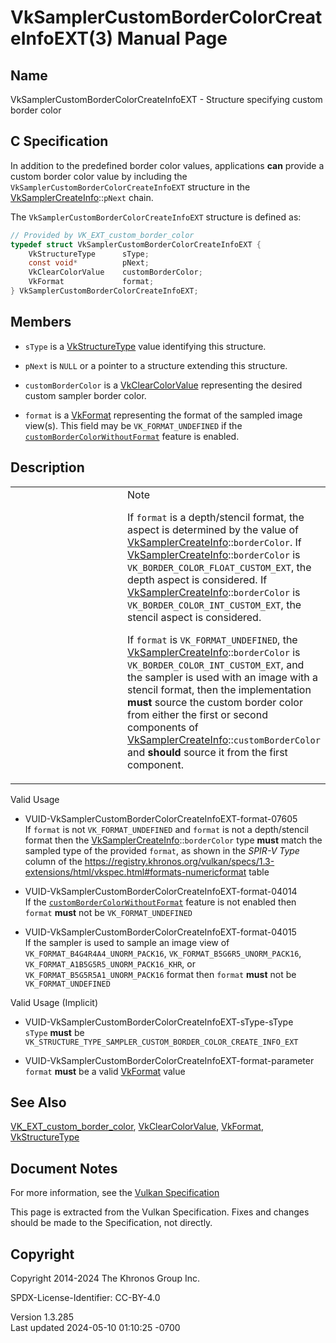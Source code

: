 # VkSamplerCustomBorderColorCreateInfoEXT(3) Manual Page

## Name

VkSamplerCustomBorderColorCreateInfoEXT - Structure specifying custom
border color



## <a href="#_c_specification" class="anchor"></a>C Specification

In addition to the predefined border color values, applications **can**
provide a custom border color value by including the
`VkSamplerCustomBorderColorCreateInfoEXT` structure in the
[VkSamplerCreateInfo](https://registry.khronos.org/vulkan/specs/1.3-extensions/man/html/VkSamplerCreateInfo.html)::`pNext` chain.

The `VkSamplerCustomBorderColorCreateInfoEXT` structure is defined as:

``` c
// Provided by VK_EXT_custom_border_color
typedef struct VkSamplerCustomBorderColorCreateInfoEXT {
    VkStructureType      sType;
    const void*          pNext;
    VkClearColorValue    customBorderColor;
    VkFormat             format;
} VkSamplerCustomBorderColorCreateInfoEXT;
```

## <a href="#_members" class="anchor"></a>Members

- `sType` is a [VkStructureType](https://registry.khronos.org/vulkan/specs/1.3-extensions/man/html/VkStructureType.html) value identifying
  this structure.

- `pNext` is `NULL` or a pointer to a structure extending this
  structure.

- `customBorderColor` is a [VkClearColorValue](https://registry.khronos.org/vulkan/specs/1.3-extensions/man/html/VkClearColorValue.html)
  representing the desired custom sampler border color.

- `format` is a [VkFormat](https://registry.khronos.org/vulkan/specs/1.3-extensions/man/html/VkFormat.html) representing the format of the
  sampled image view(s). This field may be `VK_FORMAT_UNDEFINED` if the
  <a
  href="https://registry.khronos.org/vulkan/specs/1.3-extensions/html/vkspec.html#features-customBorderColorWithoutFormat"
  target="_blank"
  rel="noopener"><code>customBorderColorWithoutFormat</code></a> feature
  is enabled.

## <a href="#_description" class="anchor"></a>Description

<table>
<colgroup>
<col style="width: 50%" />
<col style="width: 50%" />
</colgroup>
<tbody>
<tr class="odd">
<td class="icon"><em></em></td>
<td class="content">Note
<p>If <code>format</code> is a depth/stencil format, the aspect is
determined by the value of <a
href="https://registry.khronos.org/vulkan/specs/1.3-extensions/man/html/VkSamplerCreateInfo.html">VkSamplerCreateInfo</a>::<code>borderColor</code>.
If <a
href="https://registry.khronos.org/vulkan/specs/1.3-extensions/man/html/VkSamplerCreateInfo.html">VkSamplerCreateInfo</a>::<code>borderColor</code>
is <code>VK_BORDER_COLOR_FLOAT_CUSTOM_EXT</code>, the depth aspect is
considered. If <a
href="https://registry.khronos.org/vulkan/specs/1.3-extensions/man/html/VkSamplerCreateInfo.html">VkSamplerCreateInfo</a>::<code>borderColor</code>
is <code>VK_BORDER_COLOR_INT_CUSTOM_EXT</code>, the stencil aspect is
considered.</p>
<p>If <code>format</code> is <code>VK_FORMAT_UNDEFINED</code>, the <a
href="https://registry.khronos.org/vulkan/specs/1.3-extensions/man/html/VkSamplerCreateInfo.html">VkSamplerCreateInfo</a>::<code>borderColor</code>
is <code>VK_BORDER_COLOR_INT_CUSTOM_EXT</code>, and the sampler is used
with an image with a stencil format, then the implementation
<strong>must</strong> source the custom border color from either the
first or second components of <a
href="https://registry.khronos.org/vulkan/specs/1.3-extensions/man/html/VkSamplerCreateInfo.html">VkSamplerCreateInfo</a>::<code>customBorderColor</code>
and <strong>should</strong> source it from the first component.</p></td>
</tr>
</tbody>
</table>

Valid Usage

- <a href="#VUID-VkSamplerCustomBorderColorCreateInfoEXT-format-07605"
  id="VUID-VkSamplerCustomBorderColorCreateInfoEXT-format-07605"></a>
  VUID-VkSamplerCustomBorderColorCreateInfoEXT-format-07605  
  If `format` is not `VK_FORMAT_UNDEFINED` and `format` is not a
  depth/stencil format then the
  [VkSamplerCreateInfo](https://registry.khronos.org/vulkan/specs/1.3-extensions/man/html/VkSamplerCreateInfo.html)::`borderColor` type
  **must** match the sampled type of the provided `format`, as shown in
  the *SPIR-V Type* column of the <a
  href="https://registry.khronos.org/vulkan/specs/1.3-extensions/html/vkspec.html#formats-numericformat"
  class="bare" target="_blank"
  rel="noopener">https://registry.khronos.org/vulkan/specs/1.3-extensions/html/vkspec.html#formats-numericformat</a>
  table

- <a href="#VUID-VkSamplerCustomBorderColorCreateInfoEXT-format-04014"
  id="VUID-VkSamplerCustomBorderColorCreateInfoEXT-format-04014"></a>
  VUID-VkSamplerCustomBorderColorCreateInfoEXT-format-04014  
  If the <a
  href="https://registry.khronos.org/vulkan/specs/1.3-extensions/html/vkspec.html#features-customBorderColorWithoutFormat"
  target="_blank"
  rel="noopener"><code>customBorderColorWithoutFormat</code></a> feature
  is not enabled then `format` **must** not be `VK_FORMAT_UNDEFINED`

- <a href="#VUID-VkSamplerCustomBorderColorCreateInfoEXT-format-04015"
  id="VUID-VkSamplerCustomBorderColorCreateInfoEXT-format-04015"></a>
  VUID-VkSamplerCustomBorderColorCreateInfoEXT-format-04015  
  If the sampler is used to sample an image view of
  `VK_FORMAT_B4G4R4A4_UNORM_PACK16`, `VK_FORMAT_B5G6R5_UNORM_PACK16`,
  `VK_FORMAT_A1B5G5R5_UNORM_PACK16_KHR`, or
  `VK_FORMAT_B5G5R5A1_UNORM_PACK16` format then `format` **must** not be
  `VK_FORMAT_UNDEFINED`

Valid Usage (Implicit)

- <a href="#VUID-VkSamplerCustomBorderColorCreateInfoEXT-sType-sType"
  id="VUID-VkSamplerCustomBorderColorCreateInfoEXT-sType-sType"></a>
  VUID-VkSamplerCustomBorderColorCreateInfoEXT-sType-sType  
  `sType` **must** be
  `VK_STRUCTURE_TYPE_SAMPLER_CUSTOM_BORDER_COLOR_CREATE_INFO_EXT`

- <a href="#VUID-VkSamplerCustomBorderColorCreateInfoEXT-format-parameter"
  id="VUID-VkSamplerCustomBorderColorCreateInfoEXT-format-parameter"></a>
  VUID-VkSamplerCustomBorderColorCreateInfoEXT-format-parameter  
  `format` **must** be a valid [VkFormat](https://registry.khronos.org/vulkan/specs/1.3-extensions/man/html/VkFormat.html) value

## <a href="#_see_also" class="anchor"></a>See Also

[VK_EXT_custom_border_color](https://registry.khronos.org/vulkan/specs/1.3-extensions/man/html/VK_EXT_custom_border_color.html),
[VkClearColorValue](https://registry.khronos.org/vulkan/specs/1.3-extensions/man/html/VkClearColorValue.html), [VkFormat](https://registry.khronos.org/vulkan/specs/1.3-extensions/man/html/VkFormat.html),
[VkStructureType](https://registry.khronos.org/vulkan/specs/1.3-extensions/man/html/VkStructureType.html)

## <a href="#_document_notes" class="anchor"></a>Document Notes

For more information, see the <a
href="https://registry.khronos.org/vulkan/specs/1.3-extensions/html/vkspec.html#VkSamplerCustomBorderColorCreateInfoEXT"
target="_blank" rel="noopener">Vulkan Specification</a>

This page is extracted from the Vulkan Specification. Fixes and changes
should be made to the Specification, not directly.

## <a href="#_copyright" class="anchor"></a>Copyright

Copyright 2014-2024 The Khronos Group Inc.

SPDX-License-Identifier: CC-BY-4.0

Version 1.3.285  
Last updated 2024-05-10 01:10:25 -0700

